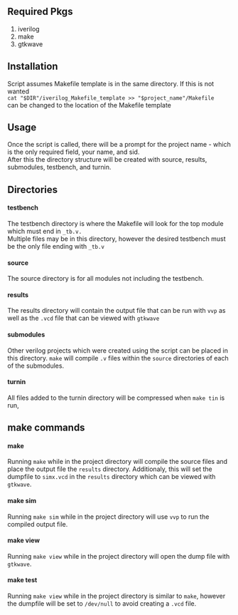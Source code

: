 ## Required Pkgs  
1. iverilog  
2. make  
3. gtkwave

## Installation  
Script assumes Makefile template is in the same directory. If this is not wanted  
`cat "$DIR"/iverilog_Makefile_template >> "$project_name"/Makefile`  
can be changed to the location of the Makefile template

## Usage  
Once the script is called, there will be a prompt for the project name - which is the only required field, your name, and sid.  
After this the directory structure will be created with source, results, submodules, testbench, and turnin.

## Directories
#### testbench
The testbench directory is where the Makefile will look for the top module which must end in `_tb.v.`  
Multiple files may be in this directory, however the desired testbench must be the only file ending with `_tb.v`
#### source
The source directory is for all modules not including the testbench.  
#### results
The results directory will contain the output file that can be run with `vvp` as well as the `.vcd` file that can be viewed with `gtkwave`
#### submodules
Other verilog projects which were created using the script can be placed in this directory. `make` will compile `.v` files within the `source` directories of each of the submodules.
#### turnin
All files added to the turnin directory will be compressed when `make tin` is run,

## make commands
#### make
Running `make` while in the project directory will compile the source files and place the output file the `results` directory. Additionaly, this will set the dumpfile to `simx.vcd` in the `results` directory which can be viewed with `gtkwave`.

#### make sim
Running `make sim` while in the project directory will use `vvp` to run the compiled output file.

#### make view
Running `make view` while in the project directory will open the dump file with `gtkwave`.

#### make test
Running `make view` while in the project directory is similar to `make`, however the dumpfile will be set to `/dev/null` to avoid creating a `.vcd` file.

